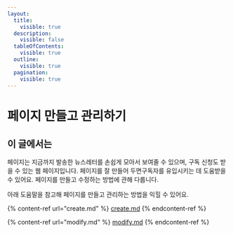 ```yaml
---
layout:
  title:
    visible: true
  description:
    visible: false
  tableOfContents:
    visible: true
  outline:
    visible: true
  pagination:
    visible: true
---
```


# 페이지 만들고 관리하기

## 이 글에서는

페이지는 지금까지 발송한 뉴스레터를 손쉽게 모아서 보여줄 수 있으며, 구독 신청도 받을 수 있는 웹 페이지입니다. 페이지를 잘 만들어 두면구독자를 유입시키는 데 도움받을 수 있어요. 페이지를 만들고 수정하는 방법에 관해 다룹니다.

아래 도움말을 참고해 페이지를 만들고 관리하는 방법을 익힐 수 있어요.

{% content-ref url="create.md" %}
[create.md](create.md)
{% endcontent-ref %}

{% content-ref url="modify.md" %}
[modify.md](modify.md)
{% endcontent-ref %}
